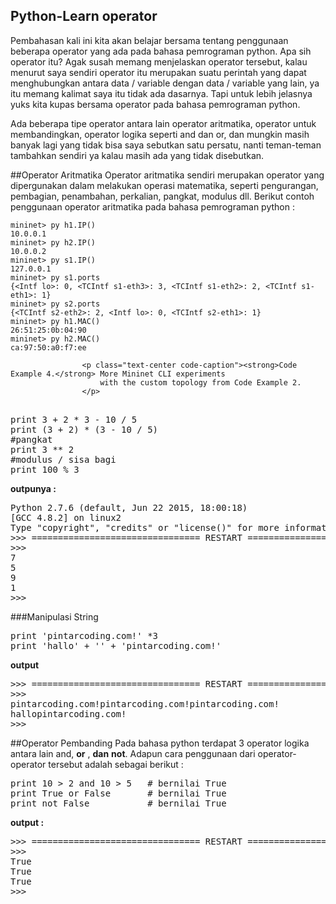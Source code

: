 ## Python-Learn operator

Pembahasan kali ini kita akan belajar bersama tentang penggunaan beberapa operator yang ada pada bahasa pemrograman python. Apa sih operator itu? Agak susah memang menjelaskan operator tersebut,
kalau menurut saya sendiri operator itu merupakan suatu perintah yang dapat menghubungkan antara data / variable dengan data / variable yang lain, ya itu memang kalimat saya itu tidak ada dasarnya.
Tapi untuk lebih jelasnya yuks kita kupas bersama operator pada bahasa pemrograman python.

Ada beberapa tipe operator antara lain operator aritmatika, operator untuk membandingkan, operator logika seperti and dan or, dan mungkin masih banyak lagi yang tidak bisa saya sebutkan satu persatu,
nanti teman-teman tambahkan sendiri ya kalau masih ada yang tidak disebutkan.

##Operator Aritmatika
Operator aritmatika sendiri merupakan operator yang dipergunakan dalam melakukan operasi matematika, seperti pengurangan, pembagian, penambahan, perkalian, pangkat, modulus dll. Berikut
contoh penggunaan operator aritmatika pada bahasa pemrograman python :

   <pre class="line-numbers"><code class="language-python">mininet&gt; py h1.IP()
10.0.0.1
mininet&gt; py h2.IP()
10.0.0.2
mininet&gt; py s1.IP()
127.0.0.1
mininet&gt; py s1.ports
{&lt;Intf lo&gt;: 0, &lt;TCIntf s1-eth3&gt;: 3, &lt;TCIntf s1-eth2&gt;: 2, &lt;TCIntf s1-eth1&gt;: 1}
mininet&gt; py s2.ports
{&lt;TCIntf s2-eth2&gt;: 2, &lt;Intf lo&gt;: 0, &lt;TCIntf s2-eth1&gt;: 1}
mininet&gt; py h1.MAC()
26:51:25:0b:04:90
mininet&gt; py h2.MAC()
ca:97:50:a0:f7:ee
</code></pre>
                    <p class="text-center code-caption"><strong>Code Example 4.</strong> More Mininet CLI experiments
                        with the custom topology from Code Example 2.
                    </p>




<pre>

print 3 + 2 * 3 - 10 / 5
print (3 + 2) * (3 - 10 / 5)
#pangkat
print 3 ** 2
#modulus / sisa bagi
print 100 % 3
</pre>


<b>outpunya : </b>
<pre>
Python 2.7.6 (default, Jun 22 2015, 18:00:18) 
[GCC 4.8.2] on linux2
Type "copyright", "credits" or "license()" for more information.
>>> ================================ RESTART ================================
>>> 
7
5
9
1
>>> 
</pre>

###Manipulasi String

<pre>
print 'pintarcoding.com!' *3
print 'hallo' + '' + 'pintarcoding.com!'
</pre>
<b> output </b>
<Pre>
>>> ================================ RESTART ================================
>>> 
pintarcoding.com!pintarcoding.com!pintarcoding.com!
hallopintarcoding.com!
>>> 
</pre>

##Operator Pembanding
Pada bahasa python terdapat 3 operator logika antara lain and, <b> or</b> , <b>dan</b> <b>not</b>. Adapun cara penggunaan dari operator-operator tersebut adalah sebagai berikut :

<pre>
print 10 > 2 and 10 > 5   # bernilai True
print True or False       # bernilai True
print not False           # bernilai True
</pre>

<b>output :</b>
<pre>
>>> ================================ RESTART ================================
>>> 
True
True
True
>>> 
</pre>

